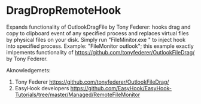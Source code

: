 # DragDropRemoteHook
Expands functionality of OutlookDragFile by Tony Federer: hooks drag and copy to clipboard event of any specified process and replaces virtual files by physical files on your disk.
Simply run "FileMinitor.exe <ProcessFriendlyName>" to inject hook into specified process.
Example: "FileMonitor outlook"; this example exactly imlpements functionality of https://github.com/tonyfederer/OutlookFileDrag/ by Tony Federer.

Aknowledgemets:

1) Tony Federer https://github.com/tonyfederer/OutlookFileDrag/
2) EasyHook developers https://github.com/EasyHook/EasyHook-Tutorials/tree/master/Managed/RemoteFileMonitor
